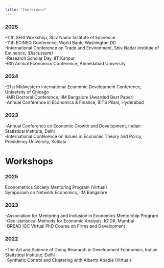 ```yaml
---
title: "Conference"
---
```

### 2025 
-11th SERI Workshop, Shiv Nadar Institute of Eminence  
-11th ECINEQ Conference, World Bank, Washington DC  
-International Conference on Trade and Environment, Shiv Nadar Institute of Eminence, _(Discussant)_  
-Research Scholar Day, IIT Kanpur  
-6th Annual Economics Conference, Ahmedabad University  
### 2024
-21st Midwestern International Economic Development Conference, University of Chicago  
-IMR Doctoral Conference, IIM Bangalore (Awarded Best Paper)  
-Annual Conference in Economics & Finance, BITS Pilani, Hyderabad  
### 2023
-Annual Conference on Economic Growth and Development, Indian Statistical Institute, Delhi  
-International Conference on Issues in Economic Theory and Policy, Presidency University, Kolkata

Workshops
======
### 2025
Econometrics Society Mentoring Program (Virtual)  
Symposium on Network Economics, IIM Bangalore  
### 2023
-Association for Mentoring and Inclusion in Economics Mentorship Program       
-Geo-statistical Methods for Economic Analysis, IGIDR, Mumbai   
-BREAD IGC Virtual PhD Course on Firms and Development

### 2022
-The Art and Science of Doing Research in Development Economics, Indian Statistical Institute, Delhi  
-Synthetic Control and Clustering with Alberto Abadie (Virtual)

